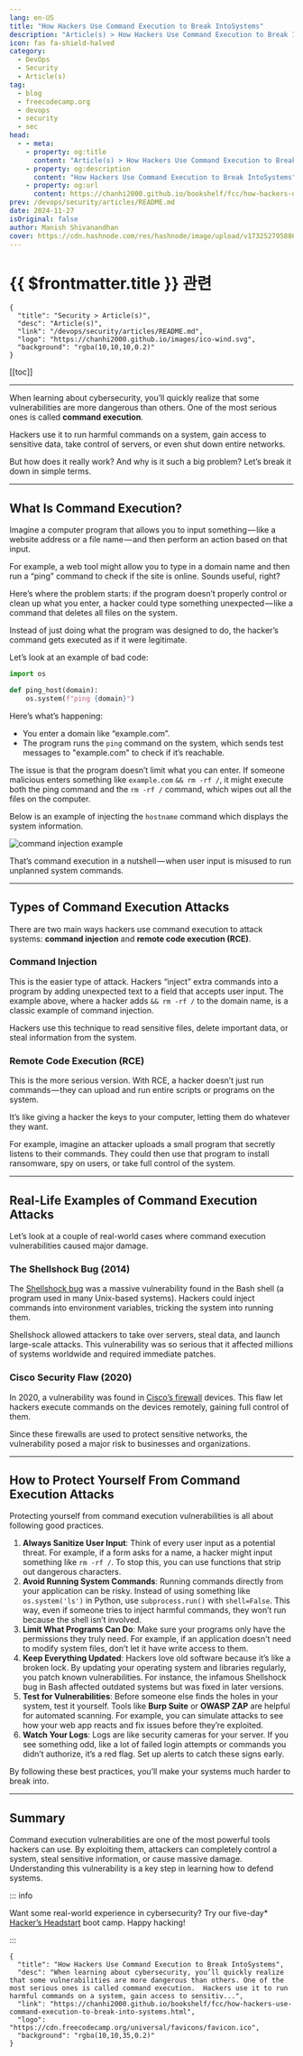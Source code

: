 ```yaml
---
lang: en-US
title: "How Hackers Use Command Execution to Break IntoSystems"
description: "Article(s) > How Hackers Use Command Execution to Break IntoSystems"
icon: fas fa-shield-halved
category:
  - DevOps
  - Security
  - Article(s)
tag:
  - blog
  - freecodecamp.org
  - devops
  - security
  - sec
head:
  - - meta:
    - property: og:title
      content: "Article(s) > How Hackers Use Command Execution to Break IntoSystems"
    - property: og:description
      content: "How Hackers Use Command Execution to Break IntoSystems"
    - property: og:url
      content: https://chanhi2000.github.io/bookshelf/fcc/how-hackers-use-command-execution-to-break-into-systems.html
prev: /devops/security/articles/README.md
date: 2024-11-27
isOriginal: false
author: Manish Shivanandhan
cover: https://cdn.hashnode.com/res/hashnode/image/upload/v1732527958866/65644a19-376f-480b-a46e-d5f204ce9515.jpeg
---
```


# {{ $frontmatter.title }} 관련

```component VPCard
{
  "title": "Security > Article(s)",
  "desc": "Article(s)",
  "link": "/devops/security/articles/README.md",
  "logo": "https://chanhi2000.github.io/images/ico-wind.svg",
  "background": "rgba(10,10,10,0.2)"
}
```

[[toc]]

---

<SiteInfo
  name="How Hackers Use Command Execution to Break IntoSystems"
  desc="When learning about cybersecurity, you’ll quickly realize that some vulnerabilities are more dangerous than others. One of the most serious ones is called command execution.  Hackers use it to run harmful commands on a system, gain access to sensitiv..."
  url="https://freecodecamp.org/news/how-hackers-use-command-execution-to-break-into-systems"
  logo="https://cdn.freecodecamp.org/universal/favicons/favicon.ico"
  preview="https://cdn.hashnode.com/res/hashnode/image/upload/v1732527958866/65644a19-376f-480b-a46e-d5f204ce9515.jpeg"/>

When learning about cybersecurity, you’ll quickly realize that some vulnerabilities are more dangerous than others. One of the most serious ones is called **command execution**.

Hackers use it to run harmful commands on a system, gain access to sensitive data, take control of servers, or even shut down entire networks.

But how does it really work? And why is it such a big problem? Let’s break it down in simple terms.

---

## What Is Command Execution?

Imagine a computer program that allows you to input something — like a website address or a file name — and then perform an action based on that input.

For example, a web tool might allow you to type in a domain name and then run a “ping” command to check if the site is online. Sounds useful, right?

Here’s where the problem starts: if the program doesn’t properly control or clean up what you enter, a hacker could type something unexpected — like a command that deletes all files on the system.

Instead of just doing what the program was designed to do, the hacker’s command gets executed as if it were legitimate.

Let’s look at an example of bad code:

```py
import os

def ping_host(domain):
    os.system(f"ping {domain}")
```

Here’s what’s happening:

- You enter a domain like “example.com”.
- The program runs the `ping` command on the system, which sends test messages to "example.com" to check if it’s reachable.

The issue is that the program doesn’t limit what you can enter. If someone malicious enters something like `example.com` `&& rm -rf /`, it might execute both the ping command and the `rm -rf /` command, which wipes out all the files on the computer.

Below is an example of injecting the `hostname` command which displays the system information.

![command injection example](https://cdn.hashnode.com/res/hashnode/image/upload/v1732528002391/f9316a04-a1be-4f28-8db0-73ebc757dd79.png)

That’s command execution in a nutshell — when user input is misused to run unplanned system commands.

---

## Types of Command Execution Attacks

There are two main ways hackers use command execution to attack systems: **command injection** and **remote code execution (RCE)**.

### Command Injection

This is the easier type of attack. Hackers “inject” extra commands into a program by adding unexpected text to a field that accepts user input. The example above, where a hacker adds `&& rm -rf /` to the domain name, is a classic example of command injection.

Hackers use this technique to read sensitive files, delete important data, or steal information from the system.

### Remote Code Execution (RCE)

This is the more serious version. With RCE, a hacker doesn’t just run commands — they can upload and run entire scripts or programs on the system.

It’s like giving a hacker the keys to your computer, letting them do whatever they want.

For example, imagine an attacker uploads a small program that secretly listens to their commands. They could then use that program to install ransomware, spy on users, or take full control of the system.

---

## Real-Life Examples of Command Execution Attacks

Let’s look at a couple of real-world cases where command execution vulnerabilities caused major damage.

### The Shellshock Bug (2014)

The [<VPIcon icon="fa-brands fa-wikipedia-w"/>Shellshock bug](https://en.wikipedia.org/wiki/Shellshock_%28software_bug%29) was a massive vulnerability found in the Bash shell (a program used in many Unix-based systems). Hackers could inject commands into environment variables, tricking the system into running them.

Shellshock allowed attackers to take over servers, steal data, and launch large-scale attacks. This vulnerability was so serious that it affected millions of systems worldwide and required immediate patches.

### Cisco Security Flaw (2020)

In 2020, a vulnerability was found in [<VPIcon icon="fas fa-globe"/>Cisco’s firewall](https://cisco.com/c/en/us/support/docs/csa/cisco-sa-asaftd-xss-multiple-FCB3vPZe.html) devices. This flaw let hackers execute commands on the devices remotely, gaining full control of them.

Since these firewalls are used to protect sensitive networks, the vulnerability posed a major risk to businesses and organizations.

---

## How to Protect Yourself From Command Execution Attacks

Protecting yourself from command execution vulnerabilities is all about following good practices.

1. **Always Sanitize User Input**: Think of every user input as a potential threat. For example, if a form asks for a name, a hacker might input something like `rm -rf /`. To stop this, you can use functions that strip out dangerous characters.
2. **Avoid Running System Commands**: Running commands directly from your application can be risky. Instead of using something like `os.system('ls')` in Python, use `subprocess.run()` with `shell=False`. This way, even if someone tries to inject harmful commands, they won’t run because the shell isn’t involved.
3. **Limit What Programs Can Do**: Make sure your programs only have the permissions they truly need. For example, if an application doesn't need to modify system files, don’t let it have write access to them.
4. **Keep Everything Updated**: Hackers love old software because it’s like a broken lock. By updating your operating system and libraries regularly, you patch known vulnerabilities. For instance, the infamous Shellshock bug in Bash affected outdated systems but was fixed in later versions.
5. **Test for Vulnerabilities**: Before someone else finds the holes in your system, test it yourself. Tools like **Burp Suite** or **OWASP ZAP** are helpful for automated scanning. For example, you can simulate attacks to see how your web app reacts and fix issues before they’re exploited.
6. **Watch Your Logs**: Logs are like security cameras for your server. If you see something odd, like a lot of failed login attempts or commands you didn’t authorize, it’s a red flag. Set up alerts to catch these signs early.

By following these best practices, you’ll make your systems much harder to break into.

---

## Summary

Command execution vulnerabilities are one of the most powerful tools hackers can use. By exploiting them, attackers can completely control a system, steal sensitive information, or cause massive damage. Understanding this vulnerability is a key step in learning how to defend systems.

::: info

Want some real-world experience in cybersecurity? Try our five-day* [<VPIcon icon="fas fa-globe"/>Hacker’s Headstart](https://start.stealthsecurity.sh/) boot camp. Happy hacking!

:::

<!-- TODO: add ARTICLE CARD -->
```component VPCard
{
  "title": "How Hackers Use Command Execution to Break IntoSystems",
  "desc": "When learning about cybersecurity, you’ll quickly realize that some vulnerabilities are more dangerous than others. One of the most serious ones is called command execution.  Hackers use it to run harmful commands on a system, gain access to sensitiv...",
  "link": "https://chanhi2000.github.io/bookshelf/fcc/how-hackers-use-command-execution-to-break-into-systems.html",
  "logo": "https://cdn.freecodecamp.org/universal/favicons/favicon.ico",
  "background": "rgba(10,10,35,0.2)"
}
```
